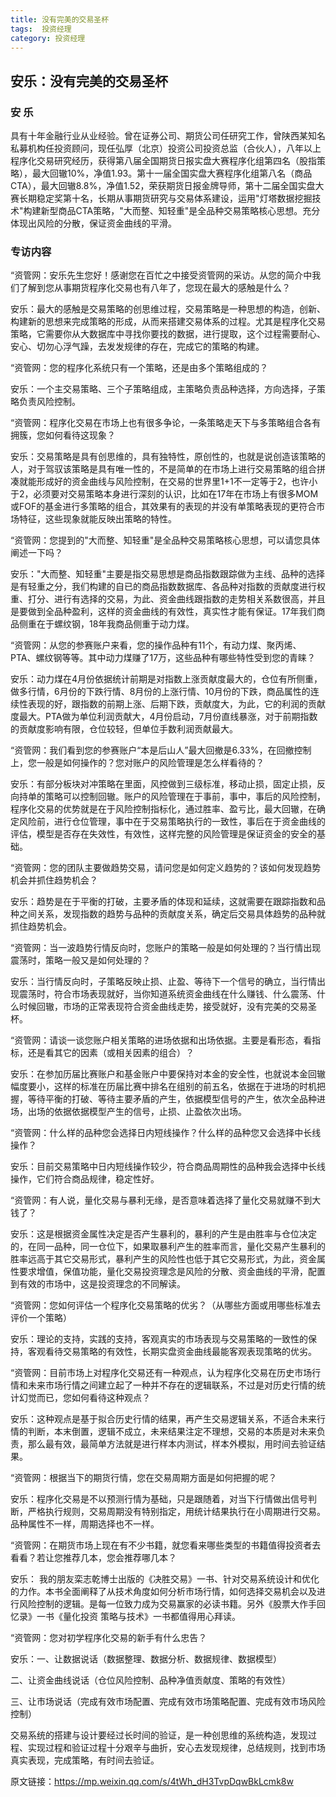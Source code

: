 ```yaml
---
title: 没有完美的交易圣杯
tags:  投资经理
category: 投资经理
---
```


## 安乐：没有完美的交易圣杯


### 安 乐
  具有十年金融行业从业经验。曾在证券公司、期货公司任研究工作，曾陕西某知名私募机构任投资顾问，现任弘厚（北京）投资公司投资总监（合伙人），八年以上程序化交易研究经历，获得第八届全国期货日报实盘大赛程序化组第四名（股指策略），最大回辙10%，净值1.93。第十一届全国实盘大赛程序化组第八名（商品CTA），最大回辙8.8%，净值1.52，荣获期货日报金牌导师，第十二届全国实盘大赛长期稳定奖第十名，长期从事期货研究与交易体系建设，运用"灯塔数据挖掘技术"构建新型商品CTA策略，"大而整、知轻重"是全品种交易策略核心思想。充分体现出风险的分散，保证资金曲线的平滑。


### 专访内容

  “资管网：安乐先生您好！感谢您在百忙之中接受资管网的采访。从您的简介中我们了解到您从事期货程序化交易也有八年了，您现在最大的感触是什么？

  安乐：最大的感触是交易策略的创思维过程，交易策略是一种思想的构造，创新、构建新的思想来完成策略的形成，从而来搭建交易体系的过程。尤其是程序化交易策略，它需要你从大数据库中寻找你要找的数据，进行提取，这个过程需要耐心、安心、切勿心浮气躁，去发发规律的存在，完成它的策略的构建。

  “资管网：您的程序化系统只有一个策略，还是由多个策略组成的？

  安乐：一个主交易策略、三个子策略组成，主策略负责品种选择，方向选择，子策略负责风险控制。

  “资管网：程序化交易在市场上也有很多争论，一条策略走天下与多策略组合各有拥簇，您如何看待这现象？

  安乐：交易策略是具有创思维的，具有独特性，原创性的，也就是说创造该策略的人，对于驾驭该策略是具有唯一性的，不是简单的在市场上进行交易策略的组合拼凑就能形成好的资金曲线与风险控制，在交易的世界里1+1不一定等于2，也许小于2，必须要对交易策略本身进行深刻的认识，比如在17年在市场上有很多MOM或FOF的基金进行多策略的组合，其效果有的表现的并没有单策略表现的更符合市场特征，这些现象就能反映出策略的特性。

  “资管网：您提到的"大而整、知轻重"是全品种交易策略核心思想，可以请您具体阐述一下吗？


  安乐："大而整、知轻重"主要是指交易思想是商品指数跟踪做为主线、品种的选择是有轻重之分，我们构建的自已的商品指数数据库、各品种对指数的贡献度进行权重、打分、进行有选择的交易，为此、资金曲线跟指数的走势相关系数很高，并且是要做到全品种盈利，这样的资金曲线的有效性，真实性才能有保证。17年我们商品侧重在于螺纹钢，18年我商品侧重于动力煤。

  “资管网：从您的参赛账户来看，您的操作品种有11个，有动力煤、聚丙烯、PTA、螺纹钢等等。其中动力煤赚了17万，这些品种有哪些特性受到您的青睐？

  安乐：动力煤在4月份依据统计前期是对指数上涨贡献度最大的，仓位有所侧重，做多行情，6月份的下跌行情、8月份的上涨行情、10月份的下跌，商品属性的连续性表现的好，跟指数的前期上涨、后期下跌，贡献度大，为此，它的利润的贡献度最大。PTA做为单位利润贡献大，4月份启动，7月份直线暴涨，对于前期指数的贡献度影响有限，仓位较轻，但单位手数利润贡献最大。

  “资管网：我们看到您的参赛账户“本是后山人”最大回撤是6.33%，在回撤控制上，您一般是如何操作的？您对账户的风险管理是怎么样看待的？

  安乐：有部分板块对冲策略在里面，风控做到三级标准，移动止损，固定止损，反向持单的策略可以控制回辙。账户的风险管理在于事前，事中，事后的风险控制，程序化交易的优势就是在于风险控制指标化，通过胜率、盈亏比，最大回辙，在确定风险前，进行仓位管理，事中在于交易策略执行的一致性，事后在于资金曲线的评估，模型是否存在失效性，有效性，这样完整的风险管理是保证资金的安全的基础。

  “资管网：您的团队主要做趋势交易，请问您是如何定义趋势的？该如何发现趋势机会并抓住趋势机会？

  安乐：趋势是在于平衡的打破，主要矛盾的体现和延续，这就需要在跟踪指数和品种之间关系，发现指数的趋势与品种的贡献度关系，确定后交易具体趋势的品种就抓住趋势机会。

  “资管网：当一波趋势行情反向时，您账户的策略一般是如何处理的？当行情出现震荡时，策略一般又是如何处理的？

  安乐：当行情反向时，子策略反映止损、止盈、等待下一个信号的确立，当行情出现震荡时，符合市场表现就好，当你知道系统资金曲线在什么赚钱、什么震荡、什么时候回辙，市场的正常表现符合资金曲线走势，接受就好，没有完美的交易圣杯。

  “资管网：请谈一谈您账户相关策略的进场依据和出场依据。主要是看形态，看指标，还是看其它的因素（或相关因素的组合）？

  安乐：在参加历届比赛账户和基金账户中要保持对本金的安全性，也就说本金回辙幅度要小，这样的标准在历届比赛中排名在组别的前五名，依据在于进场的时机把握，等待平衡的打破、等待主要矛盾的产生，依据模型信号的产生，依次全品种进场，出场的依据依据模型产生的信号，止损、止盈依次出场。

  “资管网：什么样的品种您会选择日内短线操作？什么样的品种您又会选择中长线操作？

  安乐：目前交易策略中日内短线操作较少，符合商品周期性的品种我会选择中长线操作，它们符合商品规律，稳定性好。

  “资管网：有人说，量化交易与暴利无缘，是否意味着选择了量化交易就赚不到大钱了？

  安乐：这是根据资金属性决定是否产生暴利的，暴利的产生是由胜率与仓位决定的，在同一品种，同一仓位下，如果取暴利产生的胜率而言，量化交易产生暴利的胜率远高于其它交易形式，暴利产生的风险性也低于其它交易形式，为此，资金属性要求增值，保值功能，量化交易投资理念是风险的分散、资金曲线的平滑，配置到有效的市场中，这是投资理念的不同解读。

  “资管网：您如何评估一个程序化交易策略的优劣？（从哪些方面或用哪些标准去评价一个策略）

  安乐：理论的支持，实践的支持，客观真实的市场表现与交易策略的一致性的保持，客观看待交易策略的有效性，长期实盘资金曲线最能客观表现策略的优劣。

  “资管网：目前市场上对程序化交易还有一种观点，认为程序化交易在历史市场行情和未来市场行情之间建立起了一种并不存在的逻辑联系，不过是对历史行情的统计幻觉而已，您如何看待这种观点？

  安乐：这种观点是基于拟合历史行情的结果，再产生交易逻辑关系，不适合未来行情的判断，本末倒置，逻辑不成立，未来结果注定不理想，交易的本质是对未来负责，那么最有效，最简单方法就是进行样本内测试，样本外模拟，用时间去验证结果。

  “资管网：根据当下的期货行情，您在交易周期方面是如何把握的呢？

  安乐：程序化交易是不以预测行情为基础，只是跟随着，对当下行情做出信号判断，严格执行规则，交易周期没有特别指定，用统计结果执行在小周期进行交易。品种属性不一样，周期选择也不一样。

  “资管网：在期货市场上现在有不少书籍，就您看来哪些类型的书籍值得投资者去看看？若让您推荐几本，您会推荐哪几本？
 
  安乐： 我的朋友栾志乾博士出版的《决胜交易》一书、针对交易系统设计和优化的力作。本书全面阐释了从技术角度如何分析市场行情，如何选择交易机会以及进行风险控制的逻辑。是每一位致力成为交易赢家的必读书籍。另外《股票大作手回忆录》一书《量化投资 策略与技术》一书都值得用心拜读。

  “资管网：您对初学程序化交易的新手有什么忠告？

  安乐：一、让数据说话（数据整理、数据分析、数据规律、数据模型）


  二、让资金曲线说话（仓位风险控制、品种净值贡献度、策略的有效性）


  三、让市场说话（完成有效市场配置、完成有效市场策略配置、完成有效市场风险控制）


  交易系统的搭建与设计要经过长时间的验证，是一种创思维的系统构造，发现过程、实现过程和验证过程十分艰辛与曲折，安心去发现规律，总结规则，找到市场真实表现，完成策略，有时间去验证。

  原文链接：https://mp.weixin.qq.com/s/4tWh_dH3TvpDqwBkLcmk8w

